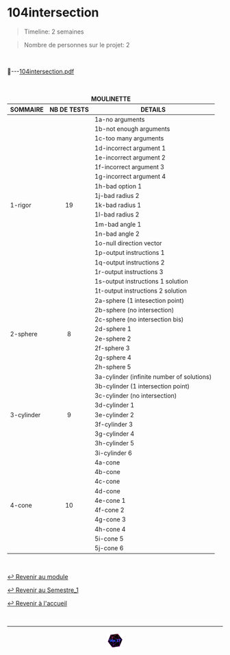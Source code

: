 # 104intersection

>Timeline: 2 semaines

>Nombre de personnes sur le projet: 2

<br>

📂---[104intersection.pdf](https://github.com/Studio-17/Epitech-Subjects/blob/main/Semestre_1/B-MAT-100/104intersection/104intersection.pdf)

<br>

<table align="center">
    <thead>
    <tr>
            <td colspan="3" align="center"><strong>MOULINETTE</strong></td>
    </tr>
        <tr>
            <th>SOMMAIRE</th>
            <th>NB DE TESTS</th>
            <th>DETAILS</th>
        </tr>
    </thead>
    <tbody>
        <tr>
            <td rowspan="19">1-rigor</td>
            <td rowspan="19" style="text-align: center;">19</td>
            <td>1a-no arguments</td>
        </tr>
        <tr>
            <td>1b-not enough arguments</td>
        </tr>
        <tr>
            <td>1c-too many arguments</td>
        </tr>
        <tr>
            <td>1d-incorrect argument 1</td>
        </tr>
        <tr>
            <td>1e-incorrect argument 2</td>
        </tr>
        <tr>
            <td>1f-incorrect argument 3</td>
        </tr>
        <tr>
            <td>1g-incorrect argument 4</td>
        </tr>
        <tr>
            <td>1h-bad option 1</td>
        </tr>
        <tr>
            <td>1j-bad radius 2</td>
        </tr>
        <tr>
            <td>1k-bad radius 1</td>
        </tr>
        <tr>
            <td>1l-bad radius 2</td>
        </tr>
        <tr>
            <td>1m-bad angle 1</td>
        </tr>
        <tr>
            <td>1n-bad angle 2</td>
        </tr>
        <tr>
            <td>1o-null direction vector</td>
        </tr>
        <tr>
            <td>1p-output instructions 1</td>
        </tr>
        <tr>
            <td>1q-output instructions 2</td>
        </tr>
        <tr>
            <td>1r-output instructions 3</td>
        </tr>
        <tr>
            <td>1s-output instructions 1 solution</td>
        </tr>
        <tr>
            <td>1t-output instructions 2 solution</td>
        </tr>
        <tr>
            <td rowspan="8">2-sphere</td>
            <td rowspan="8" style="text-align: center;">8</td>
            <td>2a-sphere (1 intesection point)</td>
        </tr>
        <tr>
            <td>2b-sphere (no intersection)</td>
        </tr>
        <tr>
            <td>2c-sphere (no intersection bis)</td>
        </tr>
        <tr>
            <td>2d-sphere 1</td>
        </tr>
        <tr>
            <td>2e-sphere 2</td>
        </tr>
        <tr>
            <td>2f-sphere 3</td>
        </tr>
        <tr>
            <td>2g-sphere 4</td>
        </tr>
        <tr>
            <td>2h-sphere 5</td>
        </tr>
        <tr>
            <td rowspan="9">3-cylinder</td>
            <td rowspan="9" style="text-align: center;">9</td>
            <td>3a-cylinder (infinite number of solutions)</td>
        </tr>
        <tr>
            <td>3b-cylinder (1 intersection point)</td>
        </tr>
        <tr>
            <td>3c-cylinder (no intersection)</td>
        </tr>
        <tr>
            <td>3d-cylinder 1</td>
        </tr>
        <tr>
            <td>3e-cylinder 2</td>
        </tr>
        <tr>
            <td>3f-cylinder 3</td>
        </tr>
        <tr>
            <td>3g-cylinder 4</td>
        </tr>
        <tr>
            <td>3h-cylinder 5</td>
        </tr>
        <tr>
            <td>3i-cylinder 6</td>
        </tr>
        <tr>
            <td rowspan="10">4-cone</td>
            <td rowspan="10" style="text-align: center;">10</td>
            <td>4a-cone</td>
        </tr>
        <tr>
            <td>4b-cone</td>
        </tr>
        <tr>
            <td>4c-cone</td>
        </tr>
        <tr>
            <td>4d-cone</td>
        </tr>
        <tr>
            <td>4e-cone 1</td>
        </tr>
        <tr>
            <td>4f-cone 2</td>
        </tr>
        <tr>
            <td>4g-cone 3</td>
        </tr>
        <tr>
            <td>4h-cone 4</td>
        </tr>
        <tr>
            <td>5i-cone 5</td>
        </tr>
        <tr>
            <td>5j-cone 6</td>
        </tr>
    </tbody>
</table>

<br>

[↩️ Revenir au module](https://github.com/Studio-17/Epitech-Subjects/tree/main/Semestre_1/B-MAT-100)

[↩️ Revenir au Semestre_1](https://github.com/Studio-17/Epitech-Subjects/tree/main/Semestre_1)

[↩️ Revenir à l'accueil](https://github.com/Studio-17/Epitech-Subjects)

<br>

---

<div align="center">

<a href="https://github.com/Studio-17" target="_blank"><img src="../../../voc17.gif" width="40"></a>